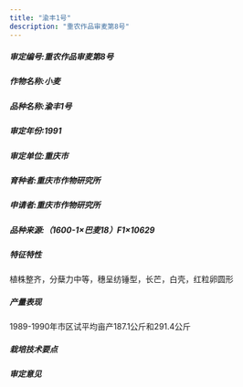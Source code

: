 ```yaml
---
title: "渝丰1号"
description: "重农作品审麦第8号"
---
```

##### 审定编号:重农作品审麦第8号

##### 作物名称:小麦

##### 品种名称:渝丰1号

##### 审定年份:1991

##### 审定单位:重庆市

##### 育种者:重庆市作物研究所

##### 申请者:重庆市作物研究所

##### 品种来源:（1600-1×巴麦18）F1×10629

##### 特征特性
植株整齐，分蘖力中等，穗呈纺锤型，长芒，白壳，红粒卵圆形

##### 产量表现
1989-1990年市区试平均亩产187.1公斤和291.4公斤

##### 栽培技术要点


##### 审定意见

